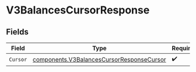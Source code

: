 # V3BalancesCursorResponse


## Fields

| Field                                                                                                  | Type                                                                                                   | Required                                                                                               | Description                                                                                            |
| ------------------------------------------------------------------------------------------------------ | ------------------------------------------------------------------------------------------------------ | ------------------------------------------------------------------------------------------------------ | ------------------------------------------------------------------------------------------------------ |
| `Cursor`                                                                                               | [components.V3BalancesCursorResponseCursor](../../models/components/v3balancescursorresponsecursor.md) | :heavy_check_mark:                                                                                     | N/A                                                                                                    |